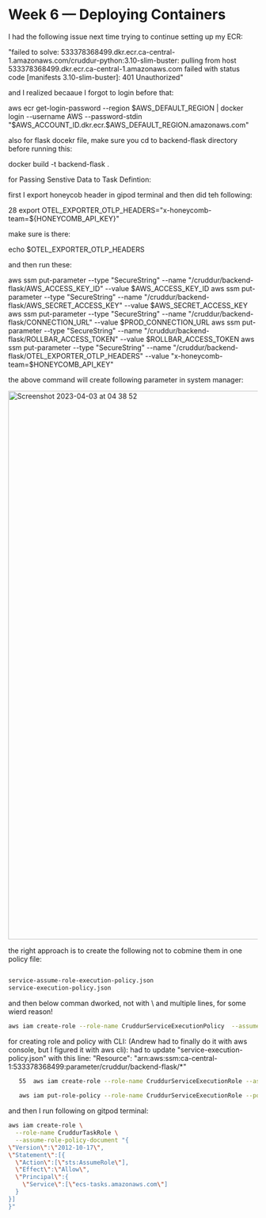 # Week 6 — Deploying Containers


I had the following issue next time trying to continue setting up my ECR:


"failed to solve: 533378368499.dkr.ecr.ca-central-1.amazonaws.com/cruddur-python:3.10-slim-buster: pulling from host 533378368499.dkr.ecr.ca-central-1.amazonaws.com failed with status code [manifests 3.10-slim-buster]: 401 Unauthorized"

and I realized becaaue I forgot to login before that:

aws ecr get-login-password --region $AWS_DEFAULT_REGION | docker login --username AWS --password-stdin "$AWS_ACCOUNT_ID.dkr.ecr.$AWS_DEFAULT_REGION.amazonaws.com"

also for flask docekr file, make sure you cd to backend-flask directory before running this: 

docker build -t backend-flask .

for Passing Senstive Data to Task Defintion:

first I export honeycob header in gipod terminal and then did teh following:

 28  export OTEL_EXPORTER_OTLP_HEADERS="x-honeycomb-team=${HONEYCOMB_API_KEY}"
 
 make sure is there:
 
 echo $OTEL_EXPORTER_OTLP_HEADERS
 
 and then run these:
 
aws ssm put-parameter --type "SecureString" --name "/cruddur/backend-flask/AWS_ACCESS_KEY_ID" --value $AWS_ACCESS_KEY_ID
aws ssm put-parameter --type "SecureString" --name "/cruddur/backend-flask/AWS_SECRET_ACCESS_KEY" --value $AWS_SECRET_ACCESS_KEY
aws ssm put-parameter --type "SecureString" --name "/cruddur/backend-flask/CONNECTION_URL" --value $PROD_CONNECTION_URL
aws ssm put-parameter --type "SecureString" --name "/cruddur/backend-flask/ROLLBAR_ACCESS_TOKEN" --value $ROLLBAR_ACCESS_TOKEN
aws ssm put-parameter --type "SecureString" --name "/cruddur/backend-flask/OTEL_EXPORTER_OTLP_HEADERS" --value "x-honeycomb-team=$HONEYCOMB_API_KEY"

the above command will create following parameter in system manager:

<img width="1106" alt="Screenshot 2023-04-03 at 04 38 52" src="https://user-images.githubusercontent.com/123549868/229457121-24b839e4-92c6-411b-943c-1f8920a76883.png">

the right approach is to create the following not to cobmine them in one policy file:


```sh

service-assume-role-execution-policy.json
service-execution-policy.json 
```

and then below comman dworked, not with \ and multiple lines, for some wierd reason!

```sh
aws iam create-role --role-name CruddurServiceExecutionPolicy  --assume-role-policy-document "file://aws/policies/service-assume-role-execution-policy.json"
```

for creating role and policy with CLI:  (Andrew had to finally do it with aws console, but I figured it with aws cli):
had to update "service-execution-policy.json" with this line:       "Resource": "arn:aws:ssm:ca-central-1:533378368499:parameter/cruddur/backend-flask/*"


```sh
   55  aws iam create-role --role-name CruddurServiceExecutionRole --assume-role-policy-document file://aws/policies/service-execution-policy.json
   
   aws iam put-role-policy --role-name CruddurServiceExecutionRole --policy-name CruddurServiceExecutionPolicy --policy-document file://aws/policies/service-execution-policy.json
   ```
  and then I run following on gitpod terminal:
  
  ```sh 
  aws iam create-role \
    --role-name CruddurTaskRole \
    --assume-role-policy-document "{
  \"Version\":\"2012-10-17\",
  \"Statement\":[{
    \"Action\":[\"sts:AssumeRole\"],
    \"Effect\":\"Allow\",
    \"Principal\":{
      \"Service\":[\"ecs-tasks.amazonaws.com\"]
    }
  }]
}"

```
   
